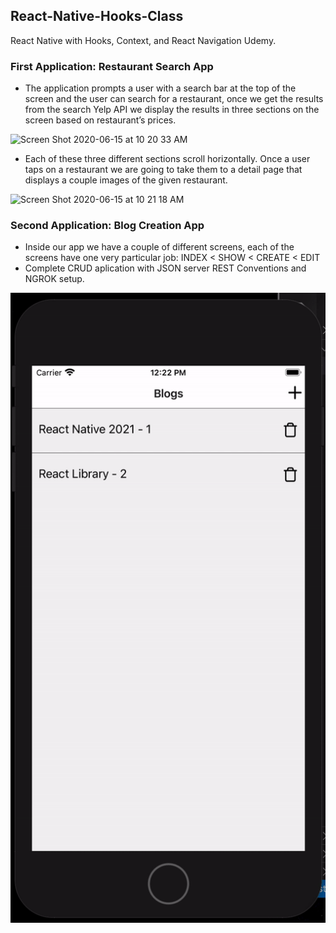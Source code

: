 ## React-Native-Hooks-Class
React Native with Hooks, Context, and React Navigation Udemy.

### First Application: Restaurant Search App

- The application prompts a user with a search bar at the top of the screen and the user can search for a restaurant, 
once we get the results from the search Yelp API we display the results in three sections on the screen based on restaurant’s prices. 

<img width="454" alt="Screen Shot 2020-06-15 at 10 20 33 AM" src="https://user-images.githubusercontent.com/44908424/84675549-0789a000-aef2-11ea-9ad1-256abb4fa734.png">

- Each of these three different sections scroll horizontally. Once a user taps on a restaurant we are going to take them to a detail page that displays a couple images of the given restaurant. 

<img width="442" alt="Screen Shot 2020-06-15 at 10 21 18 AM" src="https://user-images.githubusercontent.com/44908424/84675576-0eb0ae00-aef2-11ea-9fda-c35867003191.png">

### Second Application: Blog Creation App

- Inside our app we have a couple of different screens, each of the screens have one very particular job: INDEX < SHOW < CREATE < EDIT 
- Complete CRUD aplication with JSON server REST Conventions and NGROK setup. 

![alt-text](https://github.com/SoniaDumitru/React-Native-Hooks-Class/blob/master/blog/blog/blog.gif)
